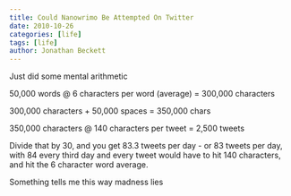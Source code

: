 ```yaml
---
title: Could Nanowrimo Be Attempted On Twitter 
date: 2010-10-26
categories: [life]
tags: [life]
author: Jonathan Beckett
---
```


Just did some mental arithmetic

50,000 words @ 6 characters per word (average) = 300,000 characters

300,000 characters + 50,000 spaces = 350,000 chars

350,000 characters @ 140 characters per tweet = 2,500 tweets

Divide that by 30, and you get 83.3 tweets per day - or 83 tweets per day, with 84 every third day and every tweet would have to hit 140 characters, and hit the 6 character word average.

Something tells me this way madness lies
